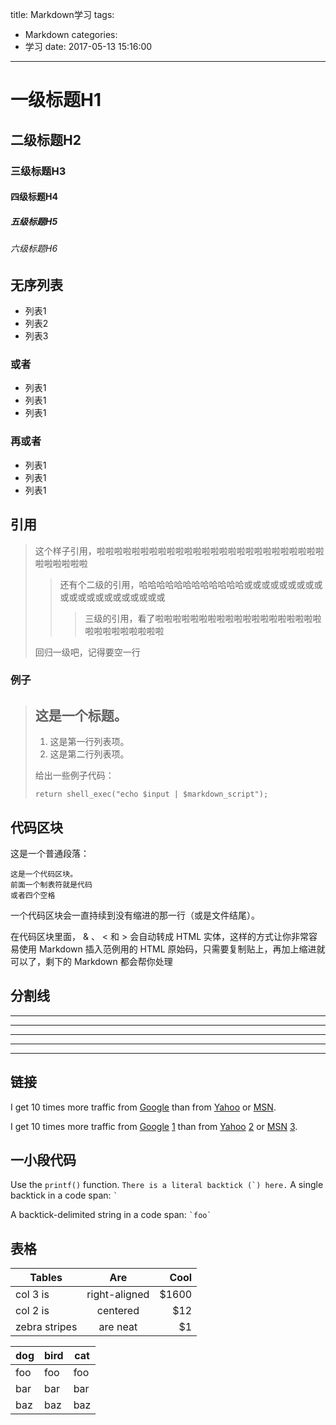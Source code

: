 title: Markdown学习
tags:
  - Markdown
categories:
  - 学习
date: 2017-05-13 15:16:00
---

# 一级标题H1

## 二级标题H2

### 三级标题H3

#### 四级标题H4

##### 五级标题H5

###### 六级标题H6



## 无序列表

- 列表1
- 列表2
- 列表3

### 或者

* 列表1
* 列表1
* 列表1

### 再或者

+ 列表1
+ 列表1
+ 列表1

## 引用

> 这个样子引用，啦啦啦啦啦啦啦啦啦啦啦啦啦啦啦啦啦啦啦啦啦啦啦啦啦啦啦啦啦啦啦啦
>> 还有个二级的引用，哈哈哈哈哈哈哈哈哈哈哈哈或或或或或或或或或或或或或或或或或或或或或
>>> 三级的引用，看了啦啦啦啦啦啦啦啦啦啦啦啦啦啦啦啦啦啦啦啦啦啦啦啦啦啦啦啦
>
> 回归一级吧，记得要空一行


### 例子

> ## 这是一个标题。
> 
> 1.   这是第一行列表项。
> 2.   这是第二行列表项。
> 
> 给出一些例子代码：
> 
>     return shell_exec("echo $input | $markdown_script");


## 代码区块

这是一个普通段落：

    这是一个代码区块。
    前面一个制表符就是代码
    或者四个空格
    
一个代码区块会一直持续到没有缩进的那一行（或是文件结尾）。

在代码区块里面， & 、 < 和 > 会自动转成 HTML 实体，这样的方式让你非常容易使用 Markdown 插入范例用的 HTML 原始码，只需要复制贴上，再加上缩进就可以了，剩下的 Markdown 都会帮你处理


## 分割线


* * *

***

*****

- - -

---------------------------------------



## 链接

I get 10 times more traffic from [Google][] than from
[Yahoo][] or [MSN][].

  [google]: http://google.com/        "Google"
  [yahoo]:  http://search.yahoo.com/  "Yahoo Search"
  [msn]:    http://search.msn.com/    "MSN Search"


I get 10 times more traffic from [Google] [1] than from
[Yahoo] [2] or [MSN] [3].

  [1]: http://google.com/        "Google"
  [2]: http://search.yahoo.com/  "Yahoo Search"
  [3]: http://search.msn.com/    "MSN Search"

## 一小段代码
Use the `printf()` function.
``There is a literal backtick (`) here.``
A single backtick in a code span: `` ` ``

A backtick-delimited string in a code span: `` `foo` ``


## 表格

| Tables        | Are           | Cool  |
| ------------- |:-------------:| -----:|
| col 3 is      | right-aligned | $1600 |
| col 2 is      | centered      |   $12 |
| zebra stripes | are neat      |    $1 |

dog | bird | cat
----|------|----
foo | foo  | foo
bar | bar  | bar
baz | baz  | baz


